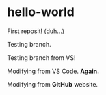 # hello-world
First reposit! (duh...)

Testing branch.

Testing branch from VS!

Modifying from VS Code. **Again.**

Modifying from **GitHub** website.

